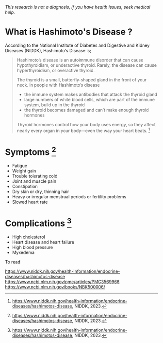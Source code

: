 *This research is not a diagnosis, if you have health issues, seek medical help.*

# What is Hashimoto's Disease ?

According to the National Institute of Diabetes and Digestive and Kidney Diseases (NIDDK), Hashimoto's Disease is;

> Hashimoto’s disease is an autoimmune disorder that can cause hypothyroidism, or underactive thyroid. Rarely, the disease can cause hyperthyroidism, or overactive thyroid.
>
> The thyroid is a small, butterfly-shaped gland in the front of your neck. In people with Hashimoto’s disease
>
> - the immune system makes antibodies that attack the thyroid gland
> - large numbers of white blood cells, which are part of the immune system, build up in the thyroid
> - the thyroid becomes damaged and can’t make enough thyroid hormones
>
> Thyroid hormones control how your body uses energy, so they affect nearly every organ in your body—even the way your heart beats. [^1]

# Symptoms [^1]

- Fatigue
- Weight gain
- Trouble tolerating cold
- Joint and muscle pain
- Constipation
- Dry skin or dry, thinning hair
- Heavy or irregular menstrual periods or fertility problems
- Slowed heart rate

# Complications [^1]

- High cholesterol
- Heart disease and heart failure
- High blood pressure
- Myxedema


To read

https://www.niddk.nih.gov/health-information/endocrine-diseases/hashimotos-disease
https://www.ncbi.nlm.nih.gov/pmc/articles/PMC3569966
https://www.ncbi.nlm.nih.gov/books/NBK500006/


[^1]: https://www.niddk.nih.gov/health-information/endocrine-diseases/hashimotos-disease, NIDDK, 2023.
